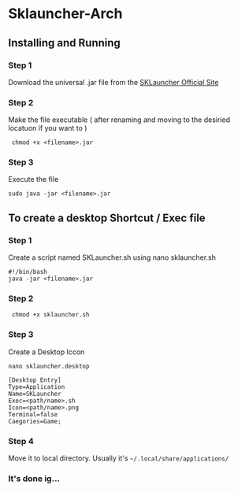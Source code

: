 # Sklauncher-Arch

## Installing and Running

### Step 1
  Download the universal .jar file from the [SKLauncher Official Site](https://skmedix.pl/downloads)

### Step 2
  Make the file executable ( after renaming and moving to the desiried locatuon if you want to )
  ```
   chmod +x <filename>.jar
```

### Step 3
   Execute the file
   ```
   sudo java -jar <filename>.jar
```

## To create a desktop Shortcut / Exec file

### Step 1
  Create a  script named SKLauncher.sh using nano sklauncher.sh
  ```
#!/bin/bash
java -jar <filename>.jar
```
### Step 2
``` chmod +x sklauncher.sh```

### Step 3
Create a Desktop Iccon

```nano sklauncher.desktop```

```
[Desktop Entry]
Type=Application
Name=SKLauncher
Exec=<path/name>.sh
Icon=<path/name>.png
Terminal=false
Caegories=Game;
```

### Step 4
Move it to local directory.
Usually it's
```~/.local/share/applications/```

### It's done ig...

